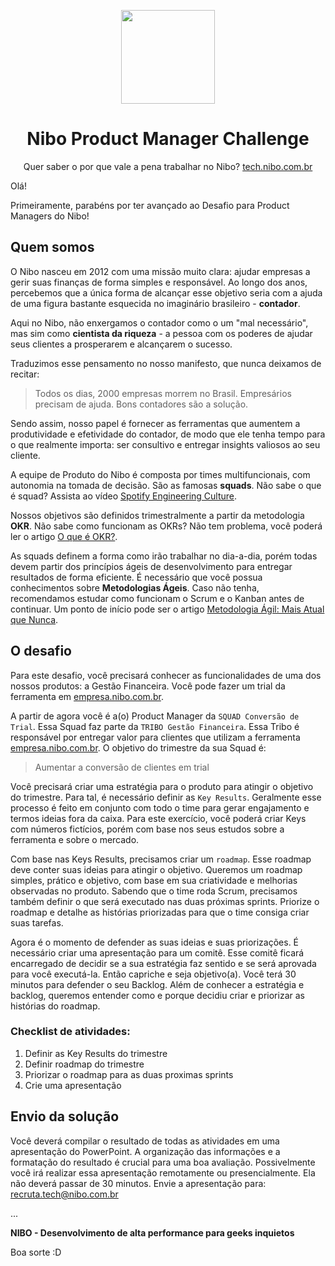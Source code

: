 <p align="center"><img src="https://www.nibo.com.br/logo-nibo.png" width="150" /></p>
<h1 align="center">Nibo Product Manager Challenge</h1>


<p align="center">Quer saber o por que vale a pena trabalhar no Nibo? <a href="https://tech.nibo.com.br">tech.nibo.com.br</a></p>


Olá!

Primeiramente, parabéns por ter avançado ao Desafio para Product Managers do Nibo! 

## Quem somos
O Nibo nasceu em 2012 com uma missão muito clara: ajudar empresas a gerir suas finanças de forma simples e responsável. Ao longo dos anos, percebemos que a única forma de alcançar esse objetivo seria com a ajuda de uma figura bastante esquecida no imaginário brasileiro - **contador**.

Aqui no Nibo, não enxergamos o contador como o um "mal necessário", mas sim como **cientista da riqueza** - a pessoa com os poderes de ajudar seus clientes a prosperarem e alcançarem o sucesso. 

Traduzimos esse pensamento no nosso manifesto, que nunca deixamos de recitar: 
> Todos os dias, 2000 empresas morrem no Brasil. Empresários precisam de ajuda. Bons contadores são a solução.

Sendo assim, nosso papel é fornecer as ferramentas que aumentem a produtividade e efetividade do contador, de modo que ele tenha tempo para o que realmente importa: ser consultivo e entregar insights valiosos ao seu cliente.

A equipe de Produto do Nibo é composta por times multifuncionais, com autonomia na tomada de decisão. São as famosas **squads**. 
Não sabe o que é squad? Assista ao vídeo [Spotify Engineering Culture](https://www.youtube.com/watch?v=hQDblYvY9RY). 

Nossos objetivos são definidos trimestralmente a partir da metodologia **OKR**.
Não sabe como funcionam as OKRs? Não tem problema, você poderá ler o artigo [O que é OKR?](https://felipecastro.com/pt-br/okr/o-que-e-okr/). 

As squads definem a forma como irão trabalhar no dia-a-dia, porém todas devem partir dos princípios ágeis de desenvolvimento para entregar resultados de forma eficiente. É necessário que você possua conhecimentos sobre **Metodologias Ágeis**. 
Caso não tenha, recomendamos estudar como funcionam o Scrum e o Kanban antes de continuar. Um ponto de início pode ser o artigo [Metodologia Ágil: Mais Atual que Nunca](https://www.siteware.com.br/metodologias/metodologia-agil/).


## O desafio

Para este desafio, você precisará conhecer as funcionalidades de uma dos nossos produtos: a Gestão Financeira. Você pode fazer um trial da ferramenta em [empresa.nibo.com.br](https://empresa.nibo.com.br).

A partir de agora você é a(o) Product Manager da `SQUAD Conversão de Trial`. Essa Squad faz parte da `TRIBO Gestão Financeira`. Essa Tribo é responsável por entregar valor para clientes que utilizam a ferramenta [empresa.nibo.com.br](https://empresa.nibo.com.br). O objetivo do trimestre da sua Squad é:

> Aumentar a conversão de clientes em trial

Você precisará criar uma estratégia para o produto para atingir o objetivo do trimestre. Para tal, é necessário definir as `Key Results`. Geralmente esse processo é feito em conjunto com todo o time para gerar engajamento e termos ideias fora da caixa. Para este exercício, você poderá criar Keys com números fictícios, porém com base nos seus estudos sobre a ferramenta e sobre o mercado.

Com base nas Keys Results, precisamos criar um `roadmap`. Esse roadmap deve conter suas ideias para atingir o objetivo. Queremos um roadmap simples, prático e objetivo, com base em sua criatividade e melhorias observadas no produto. Sabendo que o time roda Scrum, precisamos também definir o que será executado nas duas próximas sprints. Priorize o roadmap e detalhe as histórias priorizadas para que o time consiga criar suas tarefas.

Agora é o momento de defender as suas ideias e suas priorizações. É necessário criar uma apresentação para um comitê. Esse comitê ficará encarregado de decidir se a sua estratégia faz sentido e se será aprovada para você executá-la. Então capriche e seja objetivo(a). Você terá 30 minutos para defender o seu Backlog. Além de conhecer a estratégia e backlog, queremos entender como e porque decidiu criar e priorizar as histórias do roadmap.

### Checklist de atividades:
1. Definir as Key Results do trimestre
2. Definir roadmap do trimestre
3. Priorizar o roadmap para as duas proximas sprints
4. Crie uma apresentação


## Envio da solução

Você deverá compilar o resultado de todas as atividades em uma apresentação do PowerPoint. A organização das informações e a formatação do resultado é crucial para uma boa avaliação. Possivelmente você irá realizar essa apresentação remotamente ou presencialmente. Ela não deverá passar de 30 minutos. Envie a apresentação para: recruta.tech@nibo.com.br

...

**NIBO - Desenvolvimento de alta performance para geeks inquietos**

Boa sorte :D
